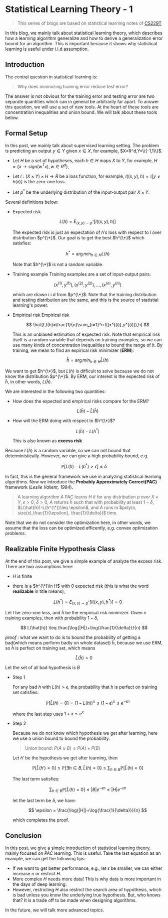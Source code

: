 # Statistical Learning Theory - 1
>This series of blogs are based on statistical learning notes of [CS229T](https://github.com/percyliang/cs229t)

In this blog, we mainly talk about statistical learning theory, which describes how a learning algorithm generalize and how to derive a generalization error bound for an algorithm. This is important because it shows why statistical learning is useful under i.i.d assumption.

## Introduction
The central question in statistical learning is:
> Why does minimizing training error reduce test error?

The answer is not obvious for the training error and testing error are two separate quantities which can in general be arbitrarily far apart. To answer this question, we will use a set of new tools. At the heart of these tools are concentration inequalities and union bound. We will talk about these tools below.

## Formal Setup
In this post, we mainly talk about supervised learning setting. The problem is predicting an output $y\in Y$ given $x\in X$, for example, $X=R^d,Y=\\{-1,1\\}$.

- Let $H$ be a set of hypotheses, each $h\in H$ maps $X$ to $Y$, for example, $H=\{ x\to sign(w^Tx), w\in R^d \}$.

- Let $l:(X\times Y)\times H \to R$ be a loss function, for example, $l((x,y),h)=\mathbb{I}[y\neq h(x)]$ is the zero-one loss.

- Let $p^*$ be the underlying distribution of the input-output pair $X\times Y$.

Several definitions below:
- Expected risk
  
  $$
  L(h)=E_{(x,y)\sim p^*}[l((x,y),h)]
  $$

  The expected risk is just an expectation of $h's$ loss with respect to $l$ over distribution $p^{\*}$. Our goal is to get the best $h^{\*}$ which satisfies:

  $$
  h^*=\arg min_{h\in H}L(h)
  $$

  Note that $h^{\*}$ is not a random variable.
- Training example
  Training examples are a set of input-output pairs:

  $$
  (x^{(1)},y^{(1)}),(x^{(2)},y^{(2)}),...,(x^{(n)},y^{(n)})
  $$

  which are drawn i.i.d from $p^{\*}$. Note that the training distribution and testing distribution are the same, and this is the source of statistial learning's power.
- Empirical risk
  Empirical risk

  $$
  \hat{L}(h)=\frac{1}{n}\sum_{i=1}^n l((x^{(i)},y^{(i)}),h)
  $$

  This is an unbiased estimation of expected risk. Note that empirical risk itself is a random variable that depends on training examples, so we can use many kinds of concentration inequalities to bound the range of it. By training, we mean to find an expirical risk minimizer (**ERM**):

  $$
  \hat{h}=\arg min_{h\in H} \hat{L}(h)
  $$

We want to get $h^{\*}$, but $L(h)$ is difficult to solve because we do not know the distribution $p^{\*}$. By ERM, our interest is the expected risk of $\hat{h}$, in other words, $L(\hat{h})$. 

We are interested in the following two quantities:
- How does the expected and empirical risks compare for the ERM?
  
  $$
  L(\hat{h})-\hat{L}(\hat{h})
  $$

- How will the ERM doing with respect to $h^{\*}$?
  
  $$
  L(\hat{h})-L(h^*)
  $$

  This is also known as **excess risk**

Because $L(\hat{h})$ is a random variable, so we can not bound that deterministically. However, we can give a high probability bound, e.g.

$$
\mathbb{P}[L(\hat{h})-L(h^*) \gt \epsilon] \leq \delta
$$

In fact, this is the general framework we use in analyzing statistical learning algorithms. Now we introduce the **Probably Approximately Correct(PAC)** framework (*Leslie Valient, 1984*).

>A learning algorithm $A$ PAC learns $H$ if for any distribution $p$ over $X\times Y$, $\epsilon > 0$, $\delta > 0$, $A$ returns $\hat{h}$ such that with probability at least $1-\delta$, $L(\hat{h})-L(h^{\*})\leq \epsilon$, and $A$ runs in $poly(n, size(x),\frac{1}{\epsilon}, \frac{1}{\delta})$ time.

Note that we do not consider the optimization here, in other words, we assume that the loss can be optimized efficently, e.g. convex optimization problems.

## Realizable Finite Hypothesis Class
At the end of this post, we give a simple example of analyze the excess risk. There are two assumptions here:
- $H$ is finite
- there is a $h^{\*}\in H$ with 0 expected risk (this is what the word **realizable** in title means),
  
  $$
  L(h^*)=E_{(x,y)\sim p^*}[l((x,y),h^*)]=0
  $$

Let $l$ be zero-one loss, and $\hat{h}$ be the empirical risk minimizer. Given n training examples, then with probability $1-\delta$,

$$
L(\hat{h}) \leq \frac{\log{|H|}+\log{\frac{1}{\delta}}}{n}
$$

*proof :* what we want to do is to bound the probability of getting a bad(which means perform badly on whole dataset) $\hat{h}$, because we use ERM, so $\hat{h}$ is perfect on training set, which means

$$
\hat{L}(\hat{h})=0
$$

Let the set of all bad hypothesis is $B$

- Step 1
  
  For any bad $h$ with $L(h)>\epsilon$, the probability that $h$ is perfect on training set satisfies:

  $$
  \mathbb{P}[\hat{L}(h)=0]=(1-L(h))^n \leq (1-\epsilon)^n \leq e^{-\epsilon n}
  $$

  where the last step uses $1+x\leq e^x$

- Step 2
  
  Because we do not know which hypothesis we get after learning, here we use a union bound to bound the probability.
  >Union bound: $P(A\cup B)\leq P(A)+P(B)$

  Let $h'$ be the hypothesis we get after learning, then

  $$
  \mathbb{P}[\hat{L}(h')=0] \leq \mathbb{P}[\exists h\in B, \hat{L}(h)=0] \leq \sum_{h\in B} \mathbb{P}[\hat{L}(h)=0]
  $$

  The last term satisfies:

  $$
  \sum_{h\in B} \mathbb{P}[\hat{L}(h)=0] \leq |B|e^{-\epsilon n} \leq |H|e^{-\epsilon n}
  $$

  let the last term be $\delta$, we have:

  $$
  \epsilon = \frac{\log{|H|}+\log{\frac{1}{\delta}}}{n}
  $$

  which completes the proof.

## Conclusion
In this post, we give a simple introduction of statistical learning theory, mainly focused on $PAC$ learning. This is useful. Take the last equation as an example, we can get the following tips:
- If we want to get better performance, e.g., let $\epsilon$ be smaller, we can either increase $n$ or restrict $H$. 
- More complex $H$ needs more data! This is why data is more important in the days of deep learning.
- However, restricting $H$ also restrict the search area of hypothesis, which is bad unless you know the underlying true hypothesis. But, who knows that? It is a trade off to be made when designing algorithms.

In the future, we will talk more advanced topics.
